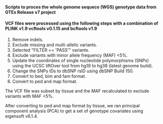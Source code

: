 

#### Scripts to proces the whole genome sequece (WGS) genotype data from GTEx Release v7 project</b>

#### VCF files were processed using the following steps with a combination of PLINK v1.9 vcftools v0.1.15 and bcftools  v1.9

<ol type="1">
<li>Remove indels.</li>
  <li>Exclude missing and multi-allelic variants.</li>
  <li>Selected "FILTER == 'PASS'" variants.</li>
  <li>Exclude variants with minor allele frequency (MAF) <5%.</li>
  <li>Update the coordinates of single nucleotide polymorphisms (SNPs) using the UCSC liftOver tool from hg19 to hg38 (latest genome build).</li> 
  <li>Change the SNPs IDs to dbSNP rsID using dbSNP Build 150.</li>
  <li>Convert to bed, bim and fam format.</li>
  <li>Convert to ped and map format.</li>
  </ol>
  
The VCF file was subset by tissue and the MAF recalculated to exclude variants with MAF <5%. 

After converting to ped and map format by tissue, we ran principal component analysis (PCA) to get a set of genotype
covariates using eigensoft v6.1.4.
